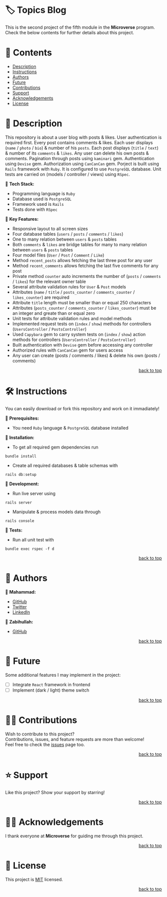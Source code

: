 <a name="title"></a>

<!-- TITLE -->

# 🏷️ Topics Blog

This is the second project of the fifth module in the **Microverse** program.
<br/>
Check the below contents for further details about this project.

<!-- CONTENTS -->

# 📗 Contents

- [Description](#description)
- [Instructions](#instructions)
- [Authors](#authors)
- [Future](#future)
- [Contributions](#contributions)
- [Support](#support)
- [Acknowledgements](#acknowledgements)
- [License](#license)

<!-- DESCRIPTION -->

<a name="description"></a>

# 📖 Description

This repository is about a user blog with posts & likes.
User authentication is required first.
Every post contains comments & likes.
Each user displays (`name` / `photo` / `bio`) & number of his `posts`.
Each post displays (`title` / `text`) & number of its `comments` & `likes`.
Any user can delete his own posts & comments.
Pagination through posts using `kaminari` gem.
Authentication using `Devise` gem.
Authorization using `CanCanCan` gem.
Porject is built using `Rails` framework with `Ruby`.
It is configured to use `PostgreSQL` database.
Unit tests are carried on (models / controller / views) using `RSpec`.

📌 **Tech Stack:**
- Programming language is `Ruby`
- Database used is `PostgreSQL`
- Framework used is `Rails`
- Tests done with `RSpec`

📌 **Key Features:**
- Responsive layout to all screen sizes
- Four database tables (`users` / `posts` / `comments` / `likes`)
- One to many relation between `users` & `posts` tables
- Both `comments` & `likes` are bridge tables for many to many relation between `users` & `posts` tables
- Four model files (`User` / `Post` / `Comment` / `Like`)
- Method `recent_posts` allows fetching the last three post for any user
- Method `recent_comments` allows fetching the last five comments for any post
- Private method `counter` auto increments the number of (`posts` / `comments` / `likes`) for the relevant owner table
- Several attribute validation rules for `User` & `Post` models
- Attributes (`name` / `title` / `posts_counter` / `comments_counter` / `likes_counter`) are required
- Attribute `title` length must be smaller than or equal 250 characters
- Attributes (`posts_counter` / `comments_counter` / `likes_counter`) must be an integer and greate than or equal zero
- Unit tests for attribute validation rules and model methods
- Implemented request tests on (`index` / `show`) methods for controllers (`UsersController` / `PostsController`)
- Used `Capybara` gem to carry system tests on (`index` / `show`) action methods for controllers (`UsersController` / `PostsController`)
- Built authentication with `Devise` gem before accessing any controller
- Authorized rules with `CanCanCan` gem for users access
- Any user can create (posts / comments / likes) & delete his own (posts / comments)

<p align="right"><a href="#title">back to top</a></p>

<!-- INSTRUCTIONS -->

<a name="instructions"></a>

# 🛠️ Instructions

You can easily download or fork this repository and work on it immadiately!

📌 **Prerequisites:**
- You need `Ruby` language & `PostgreSQL` database installed

📌 **Installation:**
- To get all required gem dependencies run
```
bundle install
```
- Create all required databases & table schemas with
```
rails db:setup
```

📌 **Development:**
- Run live server using
```
rails server
```
- Manipulate & process models data through
```
rails console
```

📌 **Tests:**
- Run all unit test with
```
bundle exec rspec -f d
```

<p align="right"><a href="#title">back to top</a></p>

<!-- AUTHORS -->

<a name="authors"></a>

# 👥 Authors

📌 **Mahammad:**
- [GitHub](https://github.com/mahammad-mostafa)
- [Twitter](https://twitter.com/mahammad_mostfa)
- [LinkedIn](https://linkedin.com/in/mahammad-mostafa)

📌 **Zabihullah:**
- [GitHub](https://github.com/ZabihullahNooriWardak)

<p align="right"><a href="#title">back to top</a></p>

<!-- FUTURE -->

<a name="future"></a>

# 🔭 Future

Some additional features I may implement in the project:
- [ ] Integrate `React` framework in frontend
- [ ] Implement (dark / light) theme switch

<p align="right"><a href="#title">back to top</a></p>

<!-- CONTRIBUTIONS -->

<a name="contributions"></a>

# 🤝🏻 Contributions

Wish to contribute to this project?
<br/>
Contributions, issues, and feature requests are more than welcome!
<br/>
Feel free to check the [issues](../../issues) page too.

<p align="right"><a href="#title">back to top</a></p>

<!-- SUPPORT -->

<a name="support"></a>

# ⭐️ Support

Like this project? Show your support by starring!

<p align="right"><a href="#title">back to top</a></p>

<!-- ACKNOWLEDGEMENTS -->

<a name="acknowledgements"></a>

# 🙏🏻 Acknowledgements

I thank everyone at **Microverse** for guiding me through this project.

<p align="right"><a href="#title">back to top</a></p>

<!-- LICENSE -->

<a name="license"></a>

# 📝 License

This project is [MIT](LICENSE.md) licensed.

<p align="right"><a href="#title">back to top</a></p>